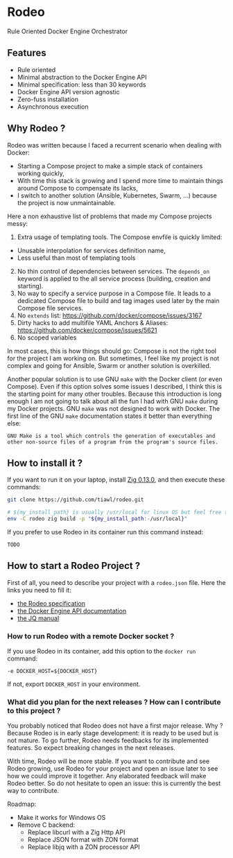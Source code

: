 # Rodeo

Rule Oriented Docker Engine Orchestrator

## Features

- Rule oriented
- Minimal abstraction to the Docker Engine API
- Minimal specification: less than 30 keywords
- Docker Engine API version agnostic
- Zero-fuss installation
- Asynchronous execution

## Why Rodeo ?

Rodeo was written because I faced a recurrent scenario when dealing with Docker:
- Starting a Compose project to make a simple stack of containers working quickly,
- With time this stack is growing and I spend more time to maintain things around Compose to compensate its lacks,
- I switch to another solution (Ansible, Kubernetes, Swarm, ...) because the project is now unmaintainable.

Here a non exhaustive list of problems that made my Compose projects messy:
1. Extra usage of templating tools. The Compose envfile is quickly limited:
  - Unusable interpolation for services definition name,
  - Less useful than most of templating tools
2. No thin control of dependencies between services. The `depends_on` keyword is applied to the all service process (building, creation and starting).
3. No way to specify a service purpose in a Compose file. It leads to a dedicated Compose file to build and tag images used later by the main Compose file services.
4. No `extends` list: https://github.com/docker/compose/issues/3167
5. Dirty hacks to add multifile YAML Anchors & Aliases: https://github.com/docker/compose/issues/5621
6. No scoped variables

In most cases, this is how things should go: Compose is not the right tool for the project I am working on.
But sometimes, I feel like my project is not complex and going for Ansible, Swarm or another solution is overkilled.

Another popular solution is to use GNU `make` with the Docker client (or even Compose). Even if this option solves some issues I described, I think this is the starting point for many other troubles. Because this introduction is long enough I am not going to talk about all the fun I had with GNU `make` during my Docker projects. GNU `make` was not designed to work with Docker. The first line of the GNU `make` documentation states it better than everything else:
```
GNU Make is a tool which controls the generation of executables and other non-source files of a program from the program's source files.
```

## How to install it ?

If you want to run it on your laptop, install [Zig 0.13.0](https://ziglang.org/download/), and then execute these commands:
```sh
git clone https://github.com/tiawl/rodeo.git

# ${my_install_path} is usually /usr/local for linux OS but feel free to change it for a more suitable location for your usecase
env -C rodeo zig build -p "${my_install_path:-/usr/local}"
```

If you prefer to use Rodeo in its container run this command instead:
```
TODO
```

## How to start a Rodeo Project ?

First of all, you need to describe your project with a `rodeo.json` file. Here the links you need to fill it:
- [the Rodeo specification](https://github.com/tiawl/rodeo/blob/trunk/doc/00_index.md)
- [the Docker Engine API documentation](https://docs.docker.com/engine/api/)
- [the JQ manual](https://jqlang.github.io/jq/manual/)

### How to run Rodeo with a remote Docker socket ?

If you use Rodeo in its container, add this option to the `docker run` command:
```
-e DOCKER_HOST=${DOCKER_HOST}
```

If not, export `DOCKER_HOST` in your environment.

### What did you plan for the next releases ? How can I contribute to this project ?

You probably noticed that Rodeo does not have a first major release. Why ? Because Rodeo is in early stage development: it is ready to be used but is not mature. To go further, Rodeo needs feedbacks for its implemented features. So expect breaking changes in the next releases.

With time, Rodeo will be more stable. If you want to contribute and see Rodeo growing, use Rodeo for your project and open an issue later to see how we could improve it together. Any elaborated feedback will make Rodeo better. So do not hesitate to open an issue: this is currently the best way to contribute.

Roadmap:
- Make it works for Windows OS
- Remove C backend:
  - Replace libcurl with a Zig Http API
  - Replace JSON format with ZON format
  - Replace libjq with a ZON processor API
